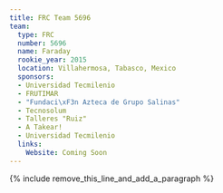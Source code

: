 ```yaml
---
title: FRC Team 5696
team:
  type: FRC
  number: 5696
  name: Faraday
  rookie_year: 2015
  location: Villahermosa, Tabasco, Mexico
  sponsors:
  - Universidad Tecmilenio
  - FRUTIMAR
  - "Fundaci\xF3n Azteca de Grupo Salinas"
  - Tecnosolum
  - Talleres "Ruiz"
  - A Takear!
  - Universidad Tecmilenio
  links:
    Website: Coming Soon
---
```


{% include remove_this_line_and_add_a_paragraph %}